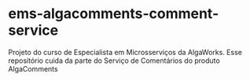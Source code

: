 # ems-algacomments-comment-service
Projeto do curso de Especialista em Microsserviços da AlgaWorks. Esse repositório cuida da parte do Serviço de Comentários do produto AlgaComments

